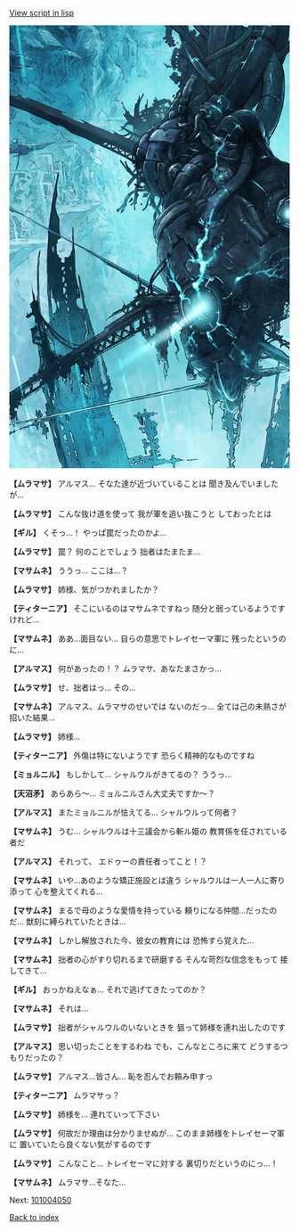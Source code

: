 [View script in lisp](../scripts/101004040.txt)

![underground_world_3.png](../images/backgrounds/underground_world_3.png)

**【ムラマサ】**
アルマス…
そなた達が近づいていることは
聞き及んでいましたが…

**【ムラマサ】**
こんな抜け道を使って
我が軍を追い抜こうと
しておったとは

**【ギル】**
くそっ…！
やっぱ罠だったのかよ…

**【ムラマサ】**
罠？
何のことでしょう
拙者はたまたま…

**【マサムネ】**
ううっ…
ここは…？

**【ムラマサ】**
姉様、気がつかれましたか？

**【ティターニア】**
そこにいるのはマサムネですねっ
随分と弱っているようですけれど…

**【マサムネ】**
ああ…面目ない…
自らの意思でトレイセーマ軍に
残ったというのに…

**【アルマス】**
何があったの！？
ムラマサ、あなたまさかっ…

**【ムラマサ】**
せ、拙者はっ…
その…

**【マサムネ】**
アルマス、ムラマサのせいでは
ないのだっ…
全ては己の未熟さが招いた結果…

**【ムラマサ】**
姉様…

**【ティターニア】**
外傷は特にないようです
恐らく精神的なものですね

**【ミョルニル】**
もしかして…
シャルウルがきてるの？
ううっ…

**【天沼矛】**
あらあら～…
ミョルニルさん大丈夫ですか～？

**【アルマス】**
またミョルニルが怯えてる…
シャルウルって何者？

**【マサムネ】**
うむ…
シャルウルは十三議会から斬ル姫の
教育係を任されている者だ

**【アルマス】**
それって、
エドゥーの責任者ってこと！？

**【マサムネ】**
いや…あのような矯正施設とは違う
シャルウルは一人一人に寄り添って
心を整えてくれる…

**【マサムネ】**
まるで母のような愛情を持っている
頼りになる仲間…だったのだ…
獣刻に縛られていたときは…

**【マサムネ】**
しかし解放された今、彼女の教育には
恐怖すら覚えた…

**【マサムネ】**
拙者の心がすり切れるまで研磨する
そんな苛烈な信念をもって
接してきて…

**【ギル】**
おっかねえなぁ…
それで逃げてきたってのか？

**【マサムネ】**
それは…

**【ムラマサ】**
拙者がシャルウルのいないときを
狙って姉様を連れ出したのです

**【アルマス】**
思い切ったことをするわね
でも、こんなところに来て
どうするつもりだったの？

**【ムラマサ】**
アルマス…皆さん…
恥を忍んでお頼み申すっ

**【ティターニア】**
ムラマサっ？

**【ムラマサ】**
姉様を…
連れていって下さい

**【ムラマサ】**
何故だか理由は分かりませぬが…
このまま姉様をトレイセーマ軍に
置いていたら良くない気がするのです

**【ムラマサ】**
こんなこと…
トレイセーマに対する
裏切りだというのにっ…！

**【マサムネ】**
ムラマサ…そなた…

Next: [101004050](101004050.md)

[Back to index](index.md)
